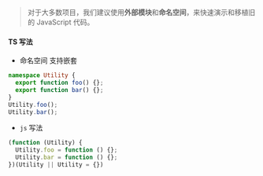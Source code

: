 >对于大多数项目，我们建议使用**外部模块**和**命名空间**，来快速演示和移植旧的 JavaScript 代码。

#### TS 写法

* 命名空间 支持嵌套
```ts
namespace Utility {
  export function foo() {};
  export function bar() {};
}
Utility.foo();
Utility.bar();
```
* `js` 写法
```js
(function (Utility) {
  Utility.foo = function () {};
  Utility.bar = function () {};
})(Utility || Utility = {})
```